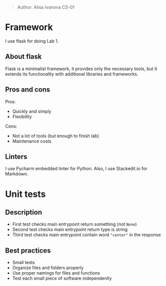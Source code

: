 > Author: Alisa Ivanova CS-01
# Framework

I use flask for doing Lab 1.

## About flask

Flask is a minimalist framework, it provides only the necessary tools, but it extends its functionality with additional libraries and frameworks. 

## Pros and cons

Pros:
- Quickly and simply
- Flexibility

Cons:

- Not a lot of tools (but enough to finish lab)
- Maintenance costs

## Linters
I use Pycharm embedded linter for Python.
Also, I use Stackedit.io for Markdown.


# Unit tests 
## Description
-   First test checks main entrypoint return something (not  `None`)
-   Second test checks main entrypoint return type is string
-   Third test checks main entrypoint contain word  `"center"`  in the response


## Best practices
-   Small tests 
-   Organize files and folders properly
-   Use proper namings for files and functions
-   Test each small piece of software independently


